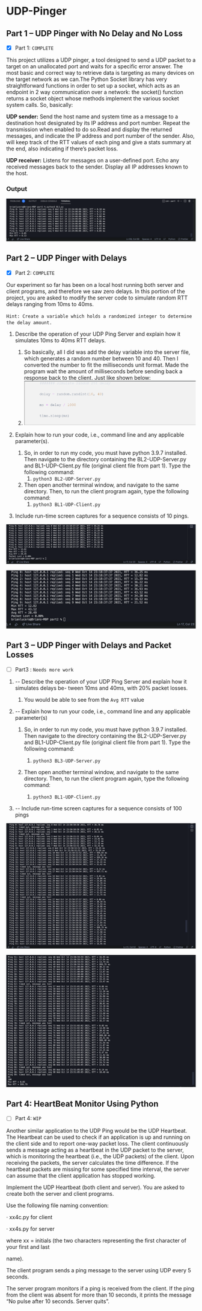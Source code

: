 # UDP-Pinger

## Part 1 – UDP Pinger with No Delay and No Loss

* [X] Part 1:  `COMPLETE`

This project utilizes a UDP pinger, a tool designed to send a UDP packet to a target on an unallocated port and waits for a specific error answer. The most basic and correct way to retrieve data is targeting as many devices on the target network as we can.The Python Socket library has very straightforward functions in order to set up a socket, which acts as an endpoint in 2 way communication over a network: the socket() function returns a socket object whose methods implement the various socket system calls. So, basically:

**UDP sender:** Send the host name and system time as a message to a destination host designated by its IP address and port number. Repeat the transmission when enabled to do so.Read and display the returned messages, and indicate the IP address and port number of the sender. Also, will keep track of the RTT values of each ping and give a stats summary at the end, also indicating if there’s packet loss.

**UDP receiver:** Listens for messages on a user-defined port. Echo any received messages back to the sender. Display all IP addresses known to the host.

### Output

![](image/README/1647715053511.png)

## **Part 2 – UDP Pinger with Delays**

* [X] Part 2: `COMPLETE`

Our experiment so far has been on a local host running both server and client programs, and therefore we saw zero delays. In this portion of the project, you are asked to modify the server code to simulate random RTT delays ranging from 10ms to 40ms.

`Hint: Create a variable which holds a randomized integer to determine the delay amount.`

1. Describe the operation of your UDP Ping Server and explain how it simulates 10ms to 40ms RTT delays.

   1. So basically, all I did was add the delay variable into the server file, which generates a random number between 10 and 40. Then I converted the number to fit the milliseconds unit format. Made the program wait the amount of milliseconds before sending back a response back to the client. Just like shown below:
   2. ![](image/README/1647715762338.png)
2. Explain how to run your code, i.e., command line and any applicable parameter(s).

   1. So, in order to run my code, you must have python 3.9.7 installed. Then navigate to the directory containing the BL2-UDP-Server.py and BL1-UDP-Client.py file (original client file from part 1). Type the following command:
      1. `python3 BL2-UDP-Server.py`
   2. Then open another terminal window, and navigate to the same directory. Then, to run the client program again,  type the following command:
      1. `python3 BL1-UDP-Client.py`
3. Include run-time screen captures for a sequence consists of 10 pings.

![](image/README/1647715915665.png)

![](image/README/1647715949137.png)

## Part 3 – UDP Pinger with Delays and Packet Losses

* [ ] Part3 :  `Needs more work`

1. -- Describe the operation of your UDP Ping Server and explain how it simulates delays be- tween 10ms and 40ms, with 20% packet losses.

   1. You would be able to see from the `Avg RTT` value
2. -- Explain how to run your code, i.e., command line and any applicable parameter(s)

   1. So, in order to run my code, you must have python 3.9.7 installed. Then navigate to the directory containing the BL2-UDP-Server.py and BL1-UDP-Client.py file (original client file from part 1). Type the following command:

      1. `python3 BL3-UDP-Server.py`
   2. Then open another terminal window, and navigate to the same directory. Then, to run the client program again,  type the following command:

      1. `python3 BL1-UDP-Client.py`
3. -- Include run-time screen captures for a sequence consists of 100 pings

![](image/README/1647716321977.png)

![](image/README/1647716353549.png)

## Part 4: HeartBeat Monitor Using Python

* [ ] Part 4:  `WIP`

Another similar application to the UDP Ping would be the UDP Heartbeat. The Heartbeat can be used to check if an application is up and running on the client side and to report one-way packet loss. The client continuously sends a message acting as a heartbeat in the UDP packet to the server, which is monitoring the heartbeat (i.e., the UDP packets) of the client. Upon receiving the packets, the server calculates the time difference. If the heartbeat packets are missing for some specified time interval, the server can assume that the client application has stopped working.

Implement the UDP Heartbeat (both client and server). You are asked to create both the server and client programs.

Use the following file naming convention:

·   	xx4c.py for client

·   	xx4s.py for server

where xx = initials (the two characters representing the first character of your first and last

name).

The client program sends a ping message to the server using UDP every 5 seconds.

The server program monitors if a ping is received from the client. If the ping from the client was absent for more than 10 seconds, it prints the message “No pulse after 10 seconds. Server quits”.
